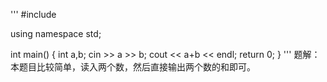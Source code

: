 '''
#include <iostream>

using namespace std;

int main()
{
    int a,b;
    cin >> a >> b;
    cout << a+b << endl;
    return 0;
}
'''
题解：
本题目比较简单，读入两个数，然后直接输出两个数的和即可。
